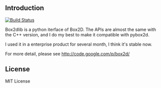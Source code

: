 ## Introduction
[![Build Status](https://travis-ci.org/layzerar/box2dlib.png?branch=dev)](https://travis-ci.org/layzerar/box2dlib)

Box2dlib is a python iterface of Box2D. The APIs are almost the same
with the C++ version, and I do my best to make it compatible with
pybox2d.

I used it in a enterprise product for several month, I think it's
stable now.

For more detail, please see http://code.google.com/p/box2d/


## License
MIT License
